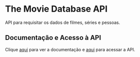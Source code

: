 # The Movie Database API

API para requisitar os dados de filmes, séries e pessoas.

## Documentação e Acesso à API

Clique [aqui](https://developers.themoviedb.org) para ver a documentação e [aqui](https://api.themoviedb.org/4) para acessar a API.